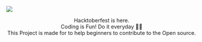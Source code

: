 <img src="https://hacktoberfest.digitalocean.com/_nuxt/img/logo-hacktoberfest-full.f42e3b1.svg">
<p align="center">
  Hacktoberfest is here.
  <br />
  Coding is Fun! Do it everyday 💯💯
  <br />
  This Project is made for to help beginners to contribute to the Open source.
</p>

